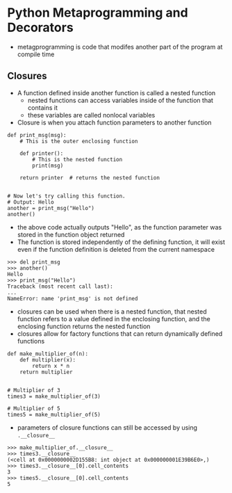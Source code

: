 # Python Metaprogramming and Decorators
- metagprogramming is code that modifes another part of the program at compile time

## Closures
- A function defined inside another function is called a nested function
  - nested functions can access variables inside of the function that contains it
  - these variables are called nonlocal variables
- Closure is when you attach function parameters to another function
```
def print_msg(msg):
    # This is the outer enclosing function

    def printer():
        # This is the nested function
        print(msg)

    return printer  # returns the nested function


# Now let's try calling this function.
# Output: Hello
another = print_msg("Hello")
another()
```
- the above code actually outputs "Hello", as the function parameter was stored in the function object returned
- The function is stored independently of the defining function, it will exist even if the function definition is deleted from the current namespace
```
>>> del print_msg
>>> another()
Hello
>>> print_msg("Hello")
Traceback (most recent call last):
...
NameError: name 'print_msg' is not defined
```
- closures can be used when there is a nested function, that nested function refers to a value defined in the enclosing function, and the enclosing function returns the nested function
- closures allow for factory functions that can return dynamically defined functions
```
def make_multiplier_of(n):
    def multiplier(x):
        return x * n
    return multiplier


# Multiplier of 3
times3 = make_multiplier_of(3)

# Multiplier of 5
times5 = make_multiplier_of(5)
```
- parameters of closure functions can still be accessed by using `.__closure__`
```
>>> make_multiplier_of.__closure__
>>> times3.__closure__
(<cell at 0x0000000002D155B8: int object at 0x000000001E39B6E0>,)
>>> times3.__closure__[0].cell_contents
3
>>> times5.__closure__[0].cell_contents
5
```
